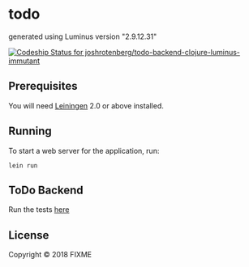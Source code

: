 # todo

generated using Luminus version "2.9.12.31"

[ ![Codeship Status for joshrotenberg/todo-backend-clojure-luminus-immutant](https://app.codeship.com/projects/4ed146c0-0962-0136-c52d-4a8e80685515/status?branch=master)](https://app.codeship.com/projects/281424)

## Prerequisites

You will need [Leiningen][1] 2.0 or above installed.

[1]: https://github.com/technomancy/leiningen

## Running

To start a web server for the application, run:

    lein run 

## ToDo Backend

Run the tests [here][2]

[2]: https://www.todobackend.com/specs/index.html?https://todo-backend-clojure-luminus.herokuapp.com/todos

## License

Copyright © 2018 FIXME
